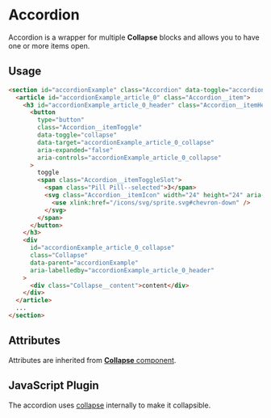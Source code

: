 # Accordion

Accordion is a wrapper for multiple **Collapse** blocks and allows you to have one or more items open.

## Usage

```html
<section id="accordionExample" class="Accordion" data-toggle="accordion">
  <article id="accordionExample_article_0" class="Accordion__item">
    <h3 id="accordionExample_article_0_header" class="Accordion__itemHeader">
      <button
        type="button"
        class="Accordion__itemToggle"
        data-toggle="collapse"
        data-target="accordionExample_article_0_collapse"
        aria-expanded="false"
        aria-controls="accordionExample_article_0_collapse"
      >
        toggle
        <span class="Accordion__itemToggleSlot">
          <span class="Pill Pill--selected">3</span>
          <svg class="Accordion__itemIcon" width="24" height="24" aria-hidden="true">
            <use xlink:href="/icons/svg/sprite.svg#chevron-down" />
          </svg>
        </span>
      </button>
    </h3>
    <div
      id="accordionExample_article_0_collapse"
      class="Collapse"
      data-parent="accordionExample"
      aria-labelledby="accordionExample_article_0_header"
    >
      <div class="Collapse__content">content</div>
    </div>
  </article>
  ...
</section>
```

## Attributes

Attributes are inherited from [**Collapse** component](../Collapse/README.md).

## JavaScript Plugin

The accordion uses [collapse](../Collapse/README.md) internally to make it collapsible.
